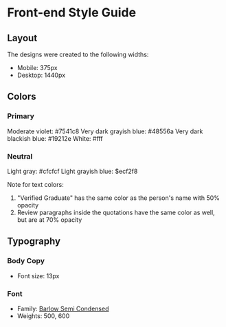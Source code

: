 # Front-end Style Guide

## Layout

The designs were created to the following widths:

- Mobile: 375px
- Desktop: 1440px

## Colors

### Primary

Moderate violet: #7541c8
Very dark grayish blue: #48556a
Very dark blackish blue: #19212e
White: #fff

### Neutral

Light gray: #cfcfcf
Light grayish blue: $ecf2f8

Note for text colors:

1. "Verified Graduate" has the same color as the person's name with 50% opacity
2. Review paragraphs inside the quotations have the same color as well, but are at 70% opacity

## Typography

### Body Copy

- Font size: 13px

### Font

- Family: [Barlow Semi Condensed](https://fonts.google.com/specimen/Barlow+Semi+Condensed)
- Weights: 500, 600
